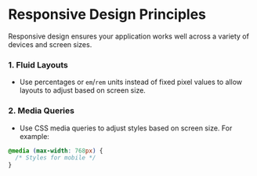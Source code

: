 # Responsive Design Principles

Responsive design ensures your application works well across a variety of devices and screen sizes.

### 1. **Fluid Layouts**
   - Use percentages or `em`/`rem` units instead of fixed pixel values to allow layouts to adjust based on screen size.

### 2. **Media Queries**
   - Use CSS media queries to adjust styles based on screen size. For example:
   ```css
   @media (max-width: 768px) {
     /* Styles for mobile */
   }